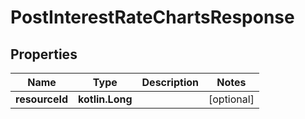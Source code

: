 
# PostInterestRateChartsResponse

## Properties
| Name | Type | Description | Notes |
| ------------ | ------------- | ------------- | ------------- |
| **resourceId** | **kotlin.Long** |  |  [optional] |



